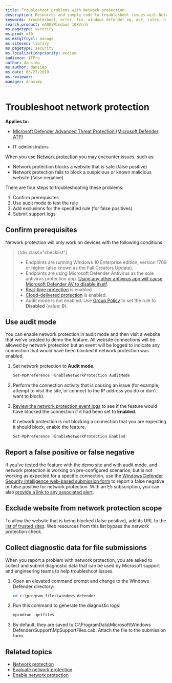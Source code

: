 ```yaml
---
title: Troubleshoot problems with Network protection
description: Resources and sample code to troubleshoot issues with Network protection in Microsoft Defender Advanced Threat Protection (Microsoft Defender ATP).
keywords: troubleshoot, error, fix, windows defender eg, asr, rules, hips, troubleshoot, audit, exclusion, false positive, broken, blocking, microsoft defender atp, microsoft defender advanced threat protection
search.product: eADQiWindows 10XVcnh
ms.pagetype: security
ms.prod: w10
ms.mktglfcycl: manage
ms.sitesec: library
ms.pagetype: security
ms.localizationpriority: medium
audience: ITPro
author: dansimp
ms.author: dansimp
ms.date: 03/27/2019
ms.reviewer: 
manager: dansimp
---
```


# Troubleshoot network protection

**Applies to:**

* [Microsoft Defender Advanced Threat Protection (Microsoft Defender ATP)](https://go.microsoft.com/fwlink/p/?linkid=2069559)

* IT administrators

When you use [Network protection](network-protection.md) you may encounter issues, such as:

* Network protection blocks a website that is safe (false positive)
* Network protection fails to block a suspicious or known malicious website (false negative)

There are four steps to troubleshooting these problems:

1. Confirm prerequisites
2. Use audit mode to test the rule
3. Add exclusions for the specified rule (for false positives)
4. Submit support logs

## Confirm prerequisites

Network protection will only work on devices with the following conditions:

>[!div class="checklist"]
> * Endpoints are running Windows 10 Enterprise edition, version 1709 or higher (also known as the Fall Creators Update).
> * Endpoints are using Microsoft Defender Antivirus as the sole antivirus protection app. [Using any other antivirus app will cause Microsoft Defender AV to disable itself](../microsoft-defender-antivirus/microsoft-defender-antivirus-compatibility.md).
> * [Real-time protection](../microsoft-defender-antivirus/configure-real-time-protection-microsoft-defender-antivirus.md) is enabled.
> * [Cloud-delivered protection](../microsoft-defender-antivirus/enable-cloud-protection-microsoft-defender-antivirus.md) is enabled.
> * Audit mode is not enabled. Use [Group Policy](enable-network-protection.md#group-policy) to set the rule to **Disabled** (value: **0**).

## Use audit mode

You can enable network protection in audit mode and then visit a website that we've created to demo the feature. All website connections will be allowed by network protection but an event will be logged to indicate any connection that would have been blocked if network protection was enabled.

1. Set network protection to **Audit mode**.

   ```PowerShell
   Set-MpPreference -EnableNetworkProtection AuditMode
   ```

1. Perform the connection activity that is causing an issue (for example, attempt to visit the site, or connect to the IP address you do or don't want to block).

1. [Review the network protection event logs](network-protection.md#review-network-protection-events-in-windows-event-viewer) to see if the feature would have blocked the connection if it had been set to **Enabled**.
   
   If network protection is not blocking a connection that you are expecting it should block, enable the feature.

   ```PowerShell
   Set-MpPreference -EnableNetworkProtection Enabled
   ```

## Report a false positive or false negative

If you've tested the feature with the demo site and with audit mode, and network protection is working on pre-configured scenarios, but is not working as expected for a specific connection, use the [Windows Defender Security Intelligence web-based submission form](https://www.microsoft.com/wdsi/filesubmission) to report a false negative or false positive for network protection. With an E5 subscription, you can also [provide a link to any associated alert](../microsoft-defender-atp/alerts-queue.md).

## Exclude website from network protection scope

To allow the website that is being blocked (false positive), add its URL to the [list of trusted sites](https://blogs.msdn.microsoft.com/asiatech/2014/08/19/how-to-add-web-sites-to-trusted-sites-via-gpo-from-dc-installed-ie10-or-higher-ie-version/). Web resources from this list bypass the network protection check.

## Collect diagnostic data for file submissions

When you report a problem with network protection, you are asked to collect and submit diagnostic data that can be used by Microsoft support and engineering teams to help troubleshoot issues.

1. Open an elevated command prompt and change to the Windows Defender directory:

   ```PowerShell
   cd c:\program files\windows defender
   ```

1. Run this command to generate the diagnostic logs:

   ```PowerShell
   mpcmdrun -getfiles
   ```

1. By default, they are saved to C:\ProgramData\Microsoft\Windows Defender\Support\MpSupportFiles.cab. Attach the file to the submission form.

## Related topics

* [Network protection](network-protection.md)
* [Evaluate network protection](evaluate-network-protection.md)
* [Enable network protection](enable-network-protection.md)
